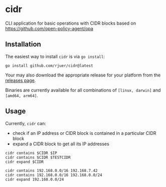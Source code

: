 # cidr

CLI application for basic operations with CIDR blocks based on https://github.com/open-policy-agent/opa

## Installation

The easiest way to install `cidr` is via `go install`:

```shell
go install github.com/rjuer/cidr@latest
```

Your may also download the appropriate release for your platform from the
[releases page](https://github.com/rjuer/cidr/releases).

Binaries are currently available for all combinations of `[linux, darwin]` and `[amd64, arm64]`.

## Usage

Currently, `cidr` can:
- check if an IP address or CIDR block is contained in a particular CIDR block
- expand a CIDR block to get all its IP addresses

``` shell
cidr contains $CIDR $IP
cidr contains $CIDR $TESTCIDR
cidr expand $CIDR

cidr contains 192.168.0.0/16 192.168.7.42
cidr contains 192.168.0.0/16 192.168.0.0/24
cidr expand 192.168.0.0/24
```

